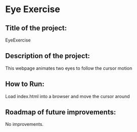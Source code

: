 # Eye Exercise
## Title of the project: 
EyeExercise

## Description of the project: 
This webpage animates two eyes to follow the cursor motion

## How to Run: 
Load index.html into a browser and move the cursor around

## Roadmap of future improvements: 
No improvements.


